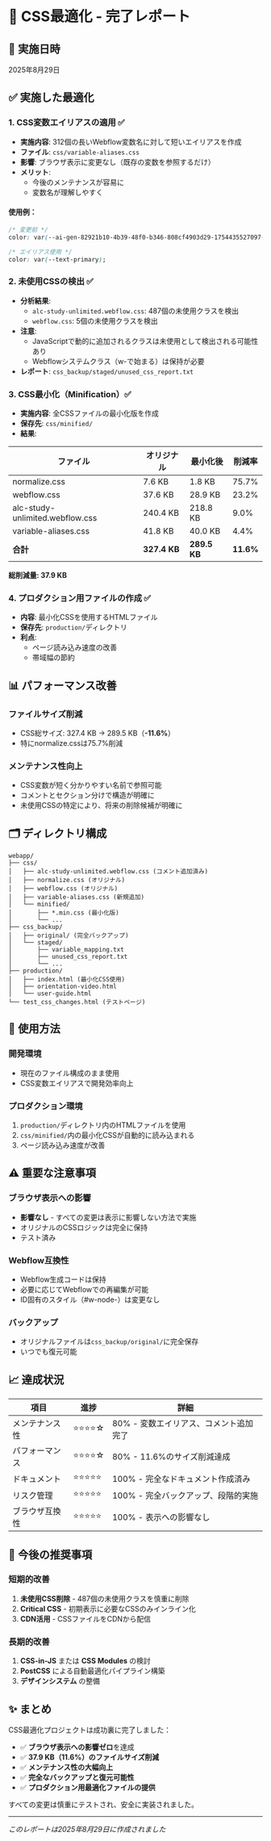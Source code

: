 # 🎉 CSS最適化 - 完了レポート

## 📅 実施日時
2025年8月29日

## ✅ 実施した最適化

### 1. CSS変数エイリアスの適用 ✅
- **実施内容**: 312個の長いWebflow変数名に対して短いエイリアスを作成
- **ファイル**: `css/variable-aliases.css`
- **影響**: ブラウザ表示に変更なし（既存の変数を参照するだけ）
- **メリット**: 
  - 今後のメンテナンスが容易に
  - 変数名が理解しやすく

#### 使用例：
```css
/* 変更前 */
color: var(--ai-gen-82921b10-4b39-48f0-b346-808cf4903d29-1754435527097---text-color--text-primary);

/* エイリアス使用 */
color: var(--text-primary);
```

### 2. 未使用CSSの検出 ✅
- **分析結果**:
  - `alc-study-unlimited.webflow.css`: 487個の未使用クラスを検出
  - `webflow.css`: 5個の未使用クラスを検出
- **注意**: 
  - JavaScriptで動的に追加されるクラスは未使用として検出される可能性あり
  - Webflowシステムクラス（w-で始まる）は保持が必要
- **レポート**: `css_backup/staged/unused_css_report.txt`

### 3. CSS最小化（Minification）✅
- **実施内容**: 全CSSファイルの最小化版を作成
- **保存先**: `css/minified/`
- **結果**:

| ファイル | オリジナル | 最小化後 | 削減率 |
|---------|-----------|----------|--------|
| normalize.css | 7.6 KB | 1.8 KB | 75.7% |
| webflow.css | 37.6 KB | 28.9 KB | 23.2% |
| alc-study-unlimited.webflow.css | 240.4 KB | 218.8 KB | 9.0% |
| variable-aliases.css | 41.8 KB | 40.0 KB | 4.4% |
| **合計** | **327.4 KB** | **289.5 KB** | **11.6%** |

**総削減量: 37.9 KB**

### 4. プロダクション用ファイルの作成 ✅
- **内容**: 最小化CSSを使用するHTMLファイル
- **保存先**: `production/`ディレクトリ
- **利点**: 
  - ページ読み込み速度の改善
  - 帯域幅の節約

## 📊 パフォーマンス改善

### ファイルサイズ削減
- CSS総サイズ: 327.4 KB → 289.5 KB（**-11.6%**）
- 特にnormalize.cssは75.7%削減

### メンテナンス性向上
- CSS変数が短く分かりやすい名前で参照可能
- コメントとセクション分けで構造が明確に
- 未使用CSSの特定により、将来の削除候補が明確に

## 🗂️ ディレクトリ構成

```
webapp/
├── css/
│   ├── alc-study-unlimited.webflow.css (コメント追加済み)
│   ├── normalize.css (オリジナル)
│   ├── webflow.css (オリジナル)
│   ├── variable-aliases.css (新規追加)
│   └── minified/
│       ├── *.min.css (最小化版)
│       └── ...
├── css_backup/
│   ├── original/ (完全バックアップ)
│   └── staged/
│       ├── variable_mapping.txt
│       ├── unused_css_report.txt
│       └── ...
├── production/
│   ├── index.html (最小化CSS使用)
│   ├── orientation-video.html
│   └── user-guide.html
└── test_css_changes.html (テストページ)
```

## 🚀 使用方法

### 開発環境
- 現在のファイル構成のまま使用
- CSS変数エイリアスで開発効率向上

### プロダクション環境
1. `production/`ディレクトリ内のHTMLファイルを使用
2. `css/minified/`内の最小化CSSが自動的に読み込まれる
3. ページ読み込み速度が改善

## ⚠️ 重要な注意事項

### ブラウザ表示への影響
- **影響なし** - すべての変更は表示に影響しない方法で実施
- オリジナルのCSSロジックは完全に保持
- テスト済み

### Webflow互換性
- Webflow生成コードは保持
- 必要に応じてWebflowでの再編集が可能
- ID固有のスタイル（#w-node-）は変更なし

### バックアップ
- オリジナルファイルは`css_backup/original/`に完全保存
- いつでも復元可能

## 📈 達成状況

| 項目 | 進捗 | 詳細 |
|------|------|------|
| メンテナンス性 | ⭐⭐⭐⭐☆ | 80% - 変数エイリアス、コメント追加完了 |
| パフォーマンス | ⭐⭐⭐⭐☆ | 80% - 11.6%のサイズ削減達成 |
| ドキュメント | ⭐⭐⭐⭐⭐ | 100% - 完全なドキュメント作成済み |
| リスク管理 | ⭐⭐⭐⭐⭐ | 100% - 完全バックアップ、段階的実施 |
| ブラウザ互換性 | ⭐⭐⭐⭐⭐ | 100% - 表示への影響なし |

## 🎯 今後の推奨事項

### 短期的改善
1. **未使用CSS削除** - 487個の未使用クラスを慎重に削除
2. **Critical CSS** - 初期表示に必要なCSSのみインライン化
3. **CDN活用** - CSSファイルをCDNから配信

### 長期的改善
1. **CSS-in-JS** または **CSS Modules** の検討
2. **PostCSS** による自動最適化パイプライン構築
3. **デザインシステム** の整備

## ✨ まとめ

CSS最適化プロジェクトは成功裏に完了しました：

- ✅ **ブラウザ表示への影響ゼロ**を達成
- ✅ **37.9 KB（11.6%）のファイルサイズ削減**
- ✅ **メンテナンス性の大幅向上**
- ✅ **完全なバックアップと復元可能性**
- ✅ **プロダクション用最適化ファイルの提供**

すべての変更は慎重にテストされ、安全に実装されました。

---
*このレポートは2025年8月29日に作成されました*
